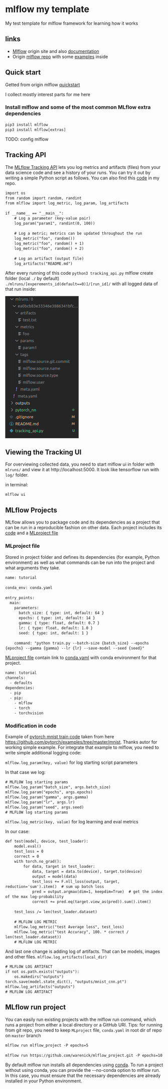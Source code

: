 # mlflow my template
My test template for mlflow framework for learning how it works

## links
* [Mlflow](https://www.mlflow.org/) origin site and also [documentation](https://www.mlflow.org/docs/latest/index.html) 
* Origin [mlflow repo](https://github.com/mlflow/mlflow) with some [examples](https://github.com/mlflow/mlflow/tree/master/examples) inside

## Quick start

Getted from origin mlflow [quickstart](https://www.mlflow.org/docs/latest/quickstart.html)

I collect mostly interest parts for me here

### Install mlflow and some of the most common MLflow extra dependencies


    pip3 install mlflow
    pip3 install mlflow[extras]

TODO: config mlflow


## Tracking API

The [MLflow Tracking API](https://www.mlflow.org/docs/latest/tracking.html) lets you log metrics and artifacts (files) from your data science code and see a history of your runs. You can try it out by writing a simple Python script as follows. You can also find this [code](./tracking_api.py) in my repo.

    import os
    from random import random, randint
    from mlflow import log_metric, log_param, log_artifacts

    if __name__ == "__main__":
        # Log a parameter (key-value pair)
        log_param("param1", randint(0, 100))

        # Log a metric; metrics can be updated throughout the run
        log_metric("foo", random())
        log_metric("foo", random() + 1)
        log_metric("foo", random() + 2)

        # Log an artifact (output file)
        log_artifacts("README.md")

After every running of this code `python3 tracking_api.py` mlflow create folder (local `./` by default) `./mlruns/[experements_id(default==0)]/[run_id]/` with all logged data of that run inside:

![mlruns_structure][1]


## Viewing the Tracking UI

For overviewing collected data, you need to start mlflow ui in folder with `mlruns/` and view it at http://localhost:5000. It look like tensorflow run with `log/` folder.

in terminal:

    mlflow ui

## MLflow Projects

MLflow allows you to package code and its dependencies as a project that can be run in a reproducible fashion on other data. Each project includes its [code](mlflow_project/train.py) and a [MLproject file](mlflow_project/MLproject) 

### MLproject file
Stored in project folder and defines its dependencies (for example, Python environment) as well as what commands can be run into the project and what arguments they take.
```
name: tutorial

conda_env: conda.yaml

entry_points:
  main:
    parameters:
      batch_size: { type: int, default: 64 }
      epochs: { type: int, default: 14 }
      gamma: { type: float, default: 0.7 }
      lr: { type: float, default: 1.0 }
      seed: { type: int, default: 1 }

    command: "python train.py --batch-size {batch_size} --epochs {epochs} --gamma {gamma} --lr {lr} --save-model --seed {seed}"
```

[MLproject file](mlflow_project/MLproject) contain link to [conda.yaml](mlflow_project/conda.yaml) with conda environment for that project.

```
name: tutorial
channels:
  - defaults
dependencies:
  - pip
  - pip:
    - mlflow
    - torch
    - torchvision
```


### Modification in code
Example of [pytorch mnist train code](mlflow_project/train.py) taken from here https://github.com/pytorch/examples/tree/master/mnist. Thanks autor for working simple example. For integrate that example to mlflow, you need to write simple additional logging code:

`mlflow.log_param(key, value)` for log starting script parameters

In that case we log:

    # MLFLOW log starting params
    mlflow.log_param("batch_size", args.batch_size)
    mlflow.log_param("epochs", args.epochs)
    mlflow.log_param("gamma", args.gamma)
    mlflow.log_param("lr", args.lr)
    mlflow.log_param("seed", args.seed)
    # MLFLOW log starting params

`mlflow.log_metric(key, value)` for log learning and eval metrics

In our case:

    def test(model, device, test_loader):
        model.eval()
        test_loss = 0
        correct = 0
        with torch.no_grad():
            for data, target in test_loader:
                data, target = data.to(device), target.to(device)
                output = model(data)
                test_loss += F.nll_loss(output, target, reduction='sum').item()  # sum up batch loss
                pred = output.argmax(dim=1, keepdim=True)  # get the index of the max log-probability
                correct += pred.eq(target.view_as(pred)).sum().item()

        test_loss /= len(test_loader.dataset)
    
        # MLFLOW LOG METRIC
        mlflow.log_metric("test Average loss", test_loss)
        mlflow.log_metric("test Accuracy", 100. * correct / len(test_loader.dataset))
        # MLFLOW LOG METRIC


And last one change is adding log of artifacts. That can be models, images and other files.
`mlflow.log_artifacts(local_dir)`

    # MLFLOW LOG ARTIFACT
    if not os.path.exists("outputs"):
        os.makedirs("outputs")
    torch.save(model.state_dict(), "outputs/mnist_cnn.pt")
    mlflow.log_artifacts("outputs")
    # MLFLOW LOG ARTIFACT



## MLflow run project

You can easily run existing projects with the mlflow run command, which runs a project from either a local directory or a GitHub URI. 
Tips: for running from git repo, you need to keep `MLproject` file, `conda.yaml` in root dir of repo on `master` branch


    mlflow run mlflow_project -P epochs=5

    mlflow run https://github.com/warenick/mlflow_project.git -P epochs=10

By default mlflow run installs all dependencies using [conda](https://conda.io/). To run a project without using conda, you can provide the --no-conda option to mlflow run. In this case, you must ensure that the necessary dependencies are already installed in your Python environment.

[1]: ./imgs/mlruns_structure.png "mlruns folder structure"